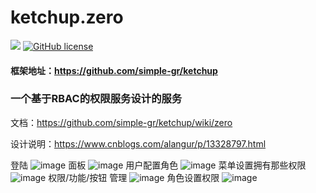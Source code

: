 # ketchup.zero
[![](https://img.shields.io/badge/.NET%20Core-3.1-brightgreen.svg?style=flat-square)](https://www.microsoft.com/net/download/core) 
[![GitHub license](https://img.shields.io/badge/license-MIT-brightgreen.svg?style=flat-square)](https://github.com/simple-gr/ketchup/blob/master/LICENSE) 

#### 框架地址：https://github.com/simple-gr/ketchup

### 一个基于RBAC的权限服务设计的服务

文档：https://github.com/simple-gr/ketchup/wiki/zero

设计说明：https://www.cnblogs.com/alangur/p/13328797.html

登陆
![image](https://github.com/simple-gr/ketchup.zero/blob/master/images/login.png)
面板
![image](https://github.com/simple-gr/ketchup.zero/blob/master/images/1.png)
用户配置角色
![image](https://github.com/simple-gr/ketchup.zero/blob/master/images/2.png)
菜单设置拥有那些权限
![image](https://github.com/simple-gr/ketchup.zero/blob/master/images/3.png)
权限/功能/按钮 管理
![image](https://github.com/simple-gr/ketchup.zero/blob/master/images/4.png)
角色设置权限
![image](https://github.com/simple-gr/ketchup.zero/blob/master/images/5.png)
